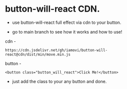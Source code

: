 # button-will-react CDN.

- use button-will-react full effect via cdn to your button.

- go to main branch to see how it works and how to use!

cdn -
```
https://cdn.jsdelivr.net/gh/iamovi/button-will-react@cdn/dist/min/move.min.js
```

button -
```
<button class="button_will_react">Click Me!</button>
```
- just add the class to your any button and done.